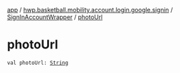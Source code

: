 [app](../../index.md) / [hwp.basketball.mobility.account.login.google.signin](../index.md) / [SignInAccountWrapper](index.md) / [photoUrl](.)

# photoUrl

`val photoUrl: `[`String`](https://kotlinlang.org/api/latest/jvm/stdlib/kotlin/-string/index.html)